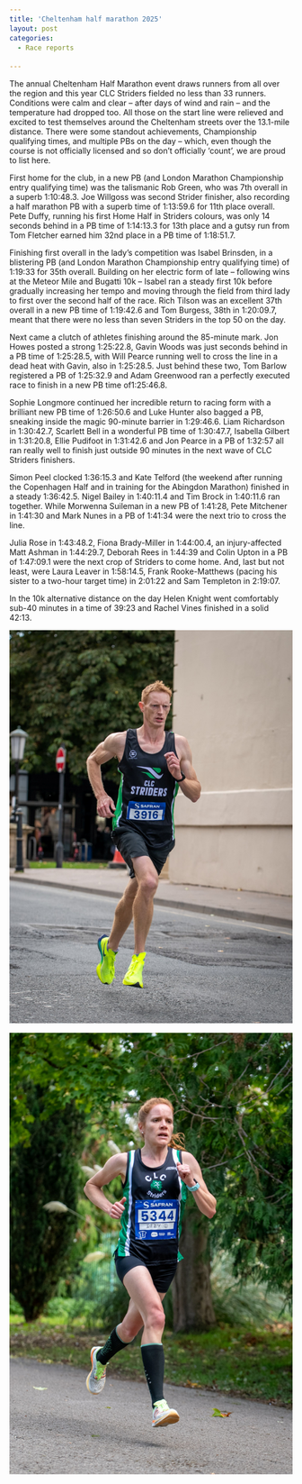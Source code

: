 ```yaml
---
title: 'Cheltenham half marathon 2025'
layout: post
categories:
  - Race reports

---
```


The annual Cheltenham Half Marathon event draws runners from all over the region and this year CLC Striders fielded no less than 33 runners. Conditions were calm and clear – after days of wind and rain – and the temperature had dropped too. All those on the start line were relieved and excited to test themselves around the Cheltenham streets over the 13.1-mile distance. There were some standout achievements, Championship qualifying times, and multiple PBs on the day – which, even though the course is not officially licensed and so don’t officially ‘count’, we are proud to list here.
 
First home for the club, in a new PB (and London Marathon Championship entry qualifying time) was the talismanic Rob Green, who was 7th overall in a superb 1:10:48.3. Joe Willgoss was second Strider finisher, also recording a half marathon PB with a superb time of 1:13:59.6 for 11th place overall. Pete Duffy, running his first Home Half in Striders colours, was only 14 seconds behind in a PB time of 1:14:13.3 for 13th place and a gutsy run from Tom Fletcher earned him 32nd place in a PB time of 1:18:51.7.
 
Finishing first overall in the lady’s competition was Isabel Brinsden, in a blistering PB (and London Marathon Championship entry qualifying time) of 1:19:33 for 35th overall. Building on her electric form of late – following wins at the Meteor Mile and Bugatti 10k – Isabel ran a steady first 10k before gradually increasing her tempo and moving through the field from third lady to first over the second half of the race. Rich Tilson was an excellent 37th overall in a new PB time of 1:19:42.6 and Tom Burgess, 38th in 1:20:09.7, meant that there were no less than seven Striders in the top 50 on the day.
 
Next came a clutch of athletes finishing around the 85-minute mark. Jon Howes posted a strong 1:25:22.8, Gavin Woods was just seconds behind in a PB time of 1:25:28.5, with Will Pearce running well to cross the line in a dead heat with Gavin, also in 1:25:28.5. Just behind these two, Tom Barlow registered a PB of 1:25:32.9 and Adam Greenwood ran a perfectly executed race to finish in a new PB time of1:25:46.8. 
 
Sophie Longmore continued her incredible return to racing form with a brilliant new PB time of 1:26:50.6 and Luke Hunter also bagged a PB, sneaking inside the magic 90-minute barrier in 1:29:46.6. Liam Richardson in 1:30:42.7, Scarlett Bell in a wonderful PB time of 1:30:47.7, Isabella Gilbert in 1:31:20.8, Ellie Pudifoot in 1:31:42.6 and Jon Pearce in a PB of 1:32:57 all ran really well to finish just outside 90 minutes in the next wave of CLC Striders finishers.
 
Simon Peel clocked 1:36:15.3 and Kate Telford (the weekend after running the Copenhagen Half and in training for the Abingdon Marathon) finished in a steady 1:36:42.5. Nigel Bailey in 1:40:11.4 and Tim Brock in 1:40:11.6 ran together. While Morwenna Suileman in a new PB of 1:41:28, Pete Mitchener in 1:41:30 and Mark Nunes in a PB of 1:41:34 were the next trio to cross the line.
 
Julia Rose in 1:43:48.2, Fiona Brady-Miller in 1:44:00.4, an injury-affected Matt Ashman in 1:44:29.7, Deborah Rees in 1:44:39 and Colin Upton in a PB of 1:47:09.1 were the next crop of Striders to come home. And, last but not least, were Laura Leaver in 1:58:14.5, Frank Rooke-Matthews (pacing his sister to a two-hour target time) in 2:01:22 and Sam Templeton in 2:19:07.
 
In the 10k alternative distance on the day Helen Knight went comfortably sub-40 minutes in a time of 39:23 and Rachel Vines finished in a solid 42:13.

![Cheltenham half](/images/2025/09/2025-09-22-Cheltenham-half-1.jpg "Cheltenham half")

![Cheltenham half](/images/2025/09/2025-09-22-Cheltenham-half-2.jpg "Cheltenham half")




